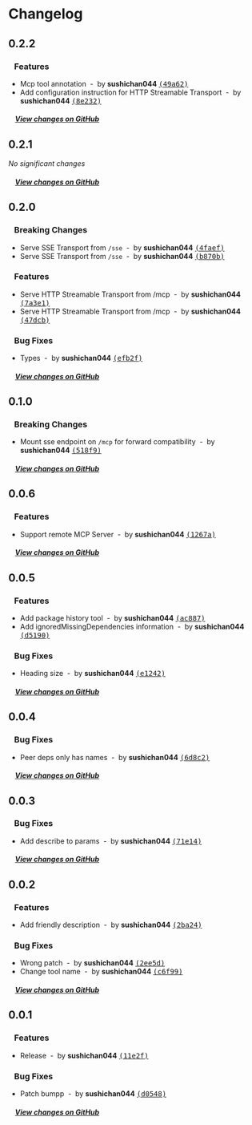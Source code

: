 # Changelog

## 0.2.2

### &nbsp;&nbsp;&nbsp;Features

- Mcp tool annotation &nbsp;-&nbsp; by **sushichan044** [<samp>(49a62)</samp>](https://github.com/sushichan044/bundlephobia-mcp/commit/49a6298)
- Add configuration instruction for HTTP Streamable Transport &nbsp;-&nbsp; by **sushichan044** [<samp>(8e232)</samp>](https://github.com/sushichan044/bundlephobia-mcp/commit/8e232e9)

##### &nbsp;&nbsp;&nbsp;&nbsp;[View changes on GitHub](https://github.com/sushichan044/bundlephobia-mcp/compare/0.2.1...0.2.2)

## 0.2.1

*No significant changes*

##### &nbsp;&nbsp;&nbsp;&nbsp;[View changes on GitHub](https://github.com/sushichan044/bundlephobia-mcp/compare/0.2.0...0.2.1)

## 0.2.0

### &nbsp;&nbsp;&nbsp;Breaking Changes

- Serve SSE Transport from `/sse` &nbsp;-&nbsp; by **sushichan044** [<samp>(4faef)</samp>](https://github.com/sushichan044/bundlephobia-mcp/commit/4faef1e)
- Serve SSE Transport from `/sse` &nbsp;-&nbsp; by **sushichan044** [<samp>(b870b)</samp>](https://github.com/sushichan044/bundlephobia-mcp/commit/b870b1f)

### &nbsp;&nbsp;&nbsp;Features

- Serve HTTP Streamable Transport from /mcp &nbsp;-&nbsp; by **sushichan044** [<samp>(7a3e1)</samp>](https://github.com/sushichan044/bundlephobia-mcp/commit/7a3e1d3)
- Serve HTTP Streamable Transport from /mcp &nbsp;-&nbsp; by **sushichan044** [<samp>(47dcb)</samp>](https://github.com/sushichan044/bundlephobia-mcp/commit/47dcbcc)

### &nbsp;&nbsp;&nbsp;Bug Fixes

- Types &nbsp;-&nbsp; by **sushichan044** [<samp>(efb2f)</samp>](https://github.com/sushichan044/bundlephobia-mcp/commit/efb2f79)

##### &nbsp;&nbsp;&nbsp;&nbsp;[View changes on GitHub](https://github.com/sushichan044/bundlephobia-mcp/compare/0.1.0...0.2.0)

## 0.1.0

### &nbsp;&nbsp;&nbsp;Breaking Changes

- Mount sse endpoint on `/mcp` for forward compatibility &nbsp;-&nbsp; by **sushichan044** [<samp>(518f9)</samp>](https://github.com/sushichan044/bundlephobia-mcp/commit/518f99e)

##### &nbsp;&nbsp;&nbsp;&nbsp;[View changes on GitHub](https://github.com/sushichan044/bundlephobia-mcp/compare/0.0.6...0.1.0)

## 0.0.6

### &nbsp;&nbsp;&nbsp;Features

- Support remote MCP Server &nbsp;-&nbsp; by **sushichan044** [<samp>(1267a)</samp>](https://github.com/sushichan044/bundlephobia-mcp/commit/1267aa7)

##### &nbsp;&nbsp;&nbsp;&nbsp;[View changes on GitHub](https://github.com/sushichan044/bundlephobia-mcp/compare/0.0.5...0.0.6)

## 0.0.5

### &nbsp;&nbsp;&nbsp;Features

- Add package history tool &nbsp;-&nbsp; by **sushichan044** [<samp>(ac887)</samp>](https://github.com/sushichan044/bundlephobia-mcp/commit/ac887e9)
- Add ignoredMissingDependencies information &nbsp;-&nbsp; by **sushichan044** [<samp>(d5190)</samp>](https://github.com/sushichan044/bundlephobia-mcp/commit/d51907a)

### &nbsp;&nbsp;&nbsp;Bug Fixes

- Heading size &nbsp;-&nbsp; by **sushichan044** [<samp>(e1242)</samp>](https://github.com/sushichan044/bundlephobia-mcp/commit/e124227)

##### &nbsp;&nbsp;&nbsp;&nbsp;[View changes on GitHub](https://github.com/sushichan044/bundlephobia-mcp/compare/0.0.4...0.0.5)

## 0.0.4

### &nbsp;&nbsp;&nbsp;Bug Fixes

- Peer deps only has names &nbsp;-&nbsp; by **sushichan044** [<samp>(6d8c2)</samp>](https://github.com/sushichan044/bundlephobia-mcp/commit/6d8c277)

##### &nbsp;&nbsp;&nbsp;&nbsp;[View changes on GitHub](https://github.com/sushichan044/bundlephobia-mcp/compare/0.0.3...0.0.4)

## 0.0.3

### &nbsp;&nbsp;&nbsp;Bug Fixes

- Add describe to params &nbsp;-&nbsp; by **sushichan044** [<samp>(71e14)</samp>](https://github.com/sushichan044/bundlephobia-mcp/commit/71e14bc)

##### &nbsp;&nbsp;&nbsp;&nbsp;[View changes on GitHub](https://github.com/sushichan044/bundlephobia-mcp/compare/0.0.2...0.0.3)

## 0.0.2

### &nbsp;&nbsp;&nbsp;Features

- Add friendly description &nbsp;-&nbsp; by **sushichan044** [<samp>(2ba24)</samp>](https://github.com/sushichan044/bundlephobia-mcp/commit/2ba248b)

### &nbsp;&nbsp;&nbsp;Bug Fixes

- Wrong patch &nbsp;-&nbsp; by **sushichan044** [<samp>(2ee5d)</samp>](https://github.com/sushichan044/bundlephobia-mcp/commit/2ee5d05)
- Change tool name &nbsp;-&nbsp; by **sushichan044** [<samp>(c6f99)</samp>](https://github.com/sushichan044/bundlephobia-mcp/commit/c6f9985)

##### &nbsp;&nbsp;&nbsp;&nbsp;[View changes on GitHub](https://github.com/sushichan044/bundlephobia-mcp/compare/0.0.1...0.0.2)

## 0.0.1

### &nbsp;&nbsp;&nbsp;Features

- Release &nbsp;-&nbsp; by **sushichan044** [<samp>(11e2f)</samp>](https://github.com/sushichan044/bundlephobia-mcp/commit/11e2f13)

### &nbsp;&nbsp;&nbsp;Bug Fixes

- Patch bumpp &nbsp;-&nbsp; by **sushichan044** [<samp>(d0548)</samp>](https://github.com/sushichan044/bundlephobia-mcp/commit/d054849)

##### &nbsp;&nbsp;&nbsp;&nbsp;[View changes on GitHub](https://github.com/sushichan044/bundlephobia-mcp/compare/40bdb02f7f8fb009247b99f79769fcf5626a606a...0.0.1)
